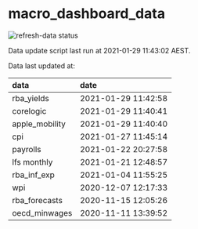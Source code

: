 
<!-- README.md is generated from README.Rmd. Please edit that file -->

# macro\_dashboard\_data

<!-- badges: start -->

![refresh-data
status](https://github.com/MattCowgill/macro_dashboard_data/workflows/refresh-data/badge.svg)

<!-- badges: end -->

Data update script last run at 2021-01-29 11:43:02 AEST.

Data last updated at:

| data            | date                |
| :-------------- | :------------------ |
| rba\_yields     | 2021-01-29 11:42:58 |
| corelogic       | 2021-01-29 11:40:41 |
| apple\_mobility | 2021-01-29 11:40:40 |
| cpi             | 2021-01-27 11:45:14 |
| payrolls        | 2021-01-22 20:27:58 |
| lfs monthly     | 2021-01-21 12:48:57 |
| rba\_inf\_exp   | 2021-01-04 11:55:25 |
| wpi             | 2020-12-07 12:17:33 |
| rba\_forecasts  | 2020-11-15 12:05:26 |
| oecd\_minwages  | 2020-11-11 13:39:52 |
